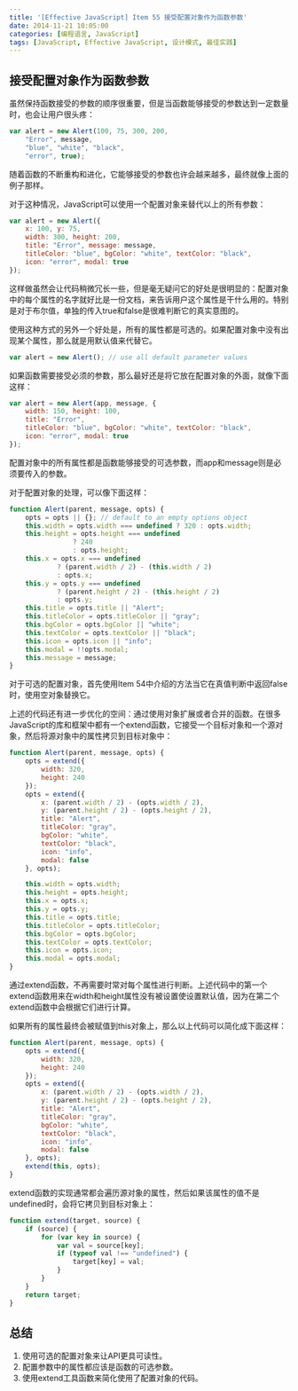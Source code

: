 ```yaml
---
title: '[Effective JavaScript] Item 55 接受配置对象作为函数参数'
date: 2014-11-21 10:05:00
categories: [编程语言, JavaScript]
tags: [JavaScript, Effective JavaScript, 设计模式, 最佳实践]
---
```


## 接受配置对象作为函数参数

虽然保持函数接受的参数的顺序很重要，但是当函数能够接受的参数达到一定数量时，也会让用户很头疼：

```js
var alert = new Alert(100, 75, 300, 200,
    "Error", message,
    "blue", "white", "black",
    "error", true);
```

随着函数的不断重构和进化，它能够接受的参数也许会越来越多，最终就像上面的例子那样。

<!-- More -->

对于这种情况，JavaScript可以使用一个配置对象来替代以上的所有参数：

```js
var alert = new Alert({
    x: 100, y: 75,
    width: 300, height: 200,
    title: "Error", message: message,
    titleColor: "blue", bgColor: "white", textColor: "black",
    icon: "error", modal: true
});
```

这样做虽然会让代码稍微冗长一些，但是毫无疑问它的好处是很明显的：配置对象中的每个属性的名字就好比是一份文档，来告诉用户这个属性是干什么用的。特别是对于布尔值，单独的传入true和false是很难判断它的真实意图的。

使用这种方式的另外一个好处是，所有的属性都是可选的。如果配置对象中没有出现某个属性，那么就是用默认值来代替它。

```js
var alert = new Alert(); // use all default parameter values
```

如果函数需要接受必须的参数，那么最好还是将它放在配置对象的外面，就像下面这样：

```js
var alert = new Alert(app, message, {
    width: 150, height: 100,
    title: "Error",
    titleColor: "blue", bgColor: "white", textColor: "black",
    icon: "error", modal: true
});
```

配置对象中的所有属性都是函数能够接受的可选参数，而app和message则是必须要传入的参数。

对于配置对象的处理，可以像下面这样：

```js
function Alert(parent, message, opts) {
    opts = opts || {}; // default to an empty options object
    this.width = opts.width === undefined ? 320 : opts.width;
    this.height = opts.height === undefined
                ? 240
                : opts.height;
    this.x = opts.x === undefined
            ? (parent.width / 2) - (this.width / 2)
            : opts.x;
    this.y = opts.y === undefined
            ? (parent.height / 2) - (this.height / 2)
            : opts.y;
    this.title = opts.title || "Alert";
    this.titleColor = opts.titleColor || "gray";
    this.bgColor = opts.bgColor || "white";
    this.textColor = opts.textColor || "black";
    this.icon = opts.icon || "info";
    this.modal = !!opts.modal;
    this.message = message;
}
```

对于可选的配置对象，首先使用Item 54中介绍的方法当它在真值判断中返回false时，使用空对象替换它。

上述的代码还有进一步优化的空间：通过使用对象扩展或者合并的函数。在很多JavaScript的库和框架中都有一个extend函数，它接受一个目标对象和一个源对象，然后将源对象中的属性拷贝到目标对象中：

```js
function Alert(parent, message, opts) {
    opts = extend({
        width: 320,
        height: 240
    });
    opts = extend({
        x: (parent.width / 2) - (opts.width / 2),
        y: (parent.height / 2) - (opts.height / 2),
        title: "Alert",
        titleColor: "gray",
        bgColor: "white",
        textColor: "black",
        icon: "info",
        modal: false
    }, opts);

    this.width = opts.width;
    this.height = opts.height;
    this.x = opts.x;
    this.y = opts.y;
    this.title = opts.title;
    this.titleColor = opts.titleColor;
    this.bgColor = opts.bgColor;
    this.textColor = opts.textColor;
    this.icon = opts.icon;
    this.modal = opts.modal;
}
```

通过extend函数，不再需要时常对每个属性进行判断。上述代码中的第一个extend函数用来在width和height属性没有被设置使设置默认值，因为在第二个extend函数中会根据它们进行计算。

如果所有的属性最终会被赋值到this对象上，那么以上代码可以简化成下面这样：

```js
function Alert(parent, message, opts) {
    opts = extend({
        width: 320,
        height: 240
    });
    opts = extend({
        x: (parent.width / 2) - (opts.width / 2),
        y: (parent.height / 2) - (opts.height / 2),
        title: "Alert",
        titleColor: "gray",
        bgColor: "white",
        textColor: "black",
        icon: "info",
        modal: false
    }, opts);
    extend(this, opts);
}
```

extend函数的实现通常都会遍历源对象的属性，然后如果该属性的值不是undefined时，会将它拷贝到目标对象上：

```js
function extend(target, source) {
    if (source) {
        for (var key in source) {
            var val = source[key];
            if (typeof val !== "undefined") {
                target[key] = val;
            }
        }
    }
    return target;
}
```

## 总结

1. 使用可选的配置对象来让API更具可读性。
2. 配置参数中的属性都应该是函数的可选参数。
3. 使用extend工具函数来简化使用了配置对象的代码。
